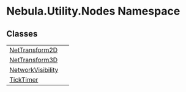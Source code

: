 # Nebula.Utility.Nodes Namespace






## Classes
<table>
<tr>
<td><a href="T_Nebula_Utility_Nodes_NetTransform2D">NetTransform2D</a></td>
<td> </td></tr>
<tr>
<td><a href="T_Nebula_Utility_Nodes_NetTransform3D">NetTransform3D</a></td>
<td> </td></tr>
<tr>
<td><a href="T_Nebula_Utility_Nodes_NetworkVisibility">NetworkVisibility</a></td>
<td> </td></tr>
<tr>
<td><a href="T_Nebula_Utility_Nodes_TickTimer">TickTimer</a></td>
<td> </td></tr>
</table>